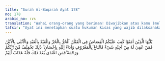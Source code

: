 ```yaml
---
title: "Surah Al-Baqarah Ayat 178"
no: 178
arabic_no: ١٧٨
translation: "Wahai orang-orang yang beriman! Diwajibkan atas kamu (melaksanakan) qisas berkenaan dengan orang yang dibunuh. Orang merdeka dengan orang merdeka, hamba sahaya dengan hamba sahaya, perempuan dengan perempuan. Tetapi barangsiapa memperoleh maaf dari saudaranya, hendaklah dia mengikutinya dengan baik, dan membayar diat (tebusan) kepadanya dengan baik (pula). Yang demikian itu adalah keringanan dan rahmat dari Tuhanmu. Barangsiapa melampaui batas setelah itu, maka ia akan mendapat azab yang sangat pedih."
tafsir: "Ayat ini menetapkan suatu hukuman kisas yang wajib dilaksanakan dengan ketentuan-ketentuan:\n\n1. Apabila orang merdeka membunuh orang merdeka, maka kisas berlaku bagi pembunuh yang merdeka tersebut.\n\n2. Apabila seorang budak membunuh budak (hamba sahaya), maka kisas berlaku bagi budak pembunuh.\n\n3. Apabila yang membunuh seorang perempuan, maka yang terkena hukuman mati adalah perempuan tersebut.\n\nDemikianlah menurut bunyi ayat ini, tetapi bagaimana hukumannya kalau terjadi hal-hal seperti berikut:\n\na. Apabila orang merdeka membunuh seorang hamba sahaya.\n\nb. Apabila seorang Muslim membunuh seorang kafir zimmi (kafir yang menjadi warga negara Islam).\n\nc. Apabila orang banyak bersama-sama membunuh seorang manusia\n\nd. Apabila seorang laki-laki membunuh seorang perempuan.\n\ne. Apabila seorang ayah membunuh anaknya.\n\nPara ulama memberikan hasil ijtihadnya masing-masing sebagai berikut: Menurut mazhab Hanafi, pada masalah no. 1 dan no. 2 hukumnya ialah bahwa si pembunuh itu harus dihukum mati, walaupun derajat yang dibunuh dianggap lebih rendah dari yang membunuhnya, dengan alasan antara lain:\n\n1)Dari permulaan ayat 178 ini sampai kepada kata-kata al-qatl sudah dianggap satu kalimat yang sempurna. Jadi, tidak dibedakan antara derajat manusia yang membunuh dan yang dibunuh. Sedang kata-kata berikutnya yaitu orang merdeka dengan orang merdeka, hamba sahaya dengan hamba sahaya dan perempuan dengan perempuan, hanyalah sekadar memperkuat hukum, agar jangan berbuat seperti pada masa jahiliah.\n\n2)Ayat ini dinasakhkan (tidak berlaku lagi hukumannya) dengan ayat 45 surah al-Ma'idah/5 yang tidak membedakan derajat dan agama manusia. \n\nMenurut mazhab Maliki dan Syafi'i, pada masalah No. 1 dan No. 2 ini, pembunuh tidak dibunuh, karena persamaan itu adalah menjadi syarat bagi mereka dengan alasan bahwa:\n\n1) Kalimat dalam ayat tersebut belum dianggap sempurna kalau belum sampai kepada kata-kata:\n\n(perempuan dengan perempuan). Jadi merdeka dengan yang merdeka, hamba sahaya dengan hamba sahaya dan perempuan dengan perempuan. Persamaan itu menjadi syarat, sedang ayat 45 Al-Ma'idah sifatnya umum ditakhsiskan dengan ayat ini. \n\n2) Sabda Rasulullah saw:\n\nTidak dibunuh orang mukmin karena membunuh orang kafir. (Riwayat al-Bukhari dari Ali bin Abi thalib)\n\nMasalah no. 3: menurut jumhur ulama, semua dihukum mati karena masing-masing telah mengambil bagian dalam pembunuhan. Masalah no. 4 hukumnya sesuai dengan ijmak sahabat, yaitu pembunuh wajib dihukum mati, karena dianggap tidak ada perbedaan yang pokok antara laki-laki dengan perempuan. Masalah no. 5 hukumnya tidak dihukum mati karena membunuh anaknya, sesuai dengan sabda Rasulullah saw:\n\nAyah tidak dibunuh karena membunuh anaknya (Riwayat al-Bukhari dari Umar)\n\nPada masalah yang terakhir ini dan masalah-masalah sebelumnya ditetapkan hukumnya bahwa si pembunuh bebas dari hukuman kisas, tetapi dijatuhkan kepadanya hukuman lain, seperti diat, denda, dan sebagainya, sebagaimana diterangkan secara terinci di dalam kitab-kitab fikih.\n\nSelanjutnya Allah swt menerangkan adanya kemungkinan lain yang lebih ringan dari kisas, yaitu \"Barang siapa mendapat suatu pemaafan dari saudara yang terbunuh, maka hendaklah orang yang diberi maaf itu membayar diat kepada saudara (ahli waris) yang memberi maaf dengan cara yang baik.\" Artinya gugurlah hukuman wajib kisas dan diganti dengan hukuman diat yang wajib dibayar dengan baik oleh yang membunuh.\n\nKemudian dalam penutup ayat ini Allah memperingatkan kepada ahli waris yang telah memberi maaf, agar jangan berbuat yang tidak wajar kepada pihak yang telah diberi maaf, karena apabila ia berbuat hal-hal yang tidak wajar, maka artinya perbuatan itu melampaui batas dan akan mendapat azab yang pedih di hari kiamat."
---
```

يٰٓاَيُّهَا الَّذِيْنَ اٰمَنُوْا كُتِبَ عَلَيْكُمُ الْقِصَاصُ فِى الْقَتْلٰىۗ  اَلْحُرُّ بِالْحُرِّ وَالْعَبْدُ بِالْعَبْدِ وَالْاُنْثٰى بِالْاُنْثٰىۗ  فَمَنْ عُفِيَ لَهٗ مِنْ اَخِيْهِ شَيْءٌ فَاتِّبَاعٌ ۢبِالْمَعْرُوْفِ وَاَدَاۤءٌ اِلَيْهِ بِاِحْسَانٍ ۗ ذٰلِكَ تَخْفِيْفٌ مِّنْ رَّبِّكُمْ وَرَحْمَةٌ  ۗفَمَنِ اعْتَدٰى بَعْدَ ذٰلِكَ فَلَهٗ عَذَابٌ اَلِيْمٌ 